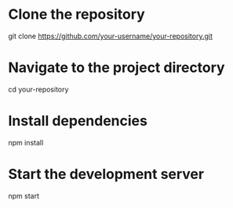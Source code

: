 # Clone the repository
git clone https://github.com/your-username/your-repository.git

# Navigate to the project directory
cd your-repository

# Install dependencies
npm install

# Start the development server
npm start
